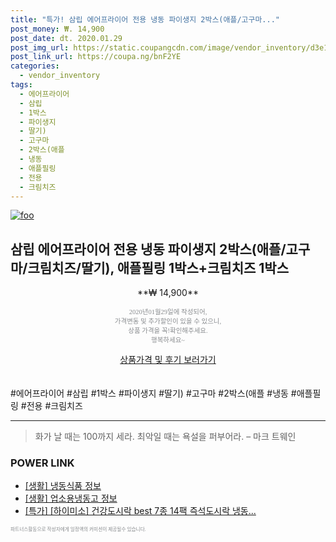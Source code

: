 ```yaml
--- 
title: "특가! 삼립 에어프라이어 전용 냉동 파이생지 2박스(애플/고구마..." 
post_money: ₩. 14,900 
post_date: dt. 2020.01.29 
post_img_url: https://static.coupangcdn.com/image/vendor_inventory/d3e1/e9b38a44fbacb882ce3a642dfcf76d509e8ca398639b7b92723896fa06e1.jpg 
post_link_url: https://coupa.ng/bnF2YE 
categories: 
  - vendor_inventory 
tags: 
  - 에어프라이어 
  - 삼립 
  - 1박스 
  - 파이생지 
  - 딸기) 
  - 고구마 
  - 2박스(애플 
  - 냉동 
  - 애플필링 
  - 전용 
  - 크림치즈 
--- 
```

[![foo](https://static.coupangcdn.com/image/vendor_inventory/d3e1/e9b38a44fbacb882ce3a642dfcf76d509e8ca398639b7b92723896fa06e1.jpg)](https://coupa.ng/bnF2YE) 

## 삼립 에어프라이어 전용 냉동 파이생지 2박스(애플/고구마/크림치즈/딸기), 애플필링 1박스+크림치즈 1박스 
<p style="text-align: center;">**₩ 14,900**</p> 
<p style="text-align: center;"><span style="color: #898c8f; font-family: Georgia,Times,serif; font-size: 0.75em;">2020년01월29일에 작성되어, <br>가격변동 및 추가할인이 있을 수 있으니,<br> 상품 가격을 꼭!확인해주세요.<br>행복하세요~</span> 
</p>	 
<div markdown="0" style="text-align: center;"><a href="https://coupa.ng/bnF2YE" class="btn btn--success">상품가격 및 후기 보러가기</a></div> 
<br><br> 
  #에어프라이어 #삼립 #1박스 #파이생지 #딸기) #고구마 #2박스(애플 #냉동 #애플필링 #전용 #크림치즈 
<hr> 

> 화가 날 때는 100까지 세라. 최악일 때는 욕설을 퍼부어라. – 마크 트웨인 


### POWER LINK

* <a href="https://blog.naver.com/sakai111/221756824720" target="_blank"> [생활] 냉동식품 정보 </a>
* <a href="https://blog.naver.com/fasyy4321/221763598175" target="_blank"> [생활] 업소용냉동고 정보 </a>
* <a href="https://blog.naver.com/an0733/221787776627" target="_blank">[특가] [하이미소] 건강도시락 best 7종 14팩 즉석도시락 냉동...</a>

<span style="color: #898c8f; font-family: Georgia,Times,serif; font-size: 0.55em;">파트너스활동으로 작성자에게 일정액의 커미션이 제공될수 있습니다.</span> 
